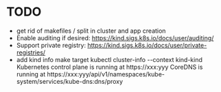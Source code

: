 # TODO

- get rid of makefiles / split in cluster and app creation
- Enable auditing if desired: <https://kind.sigs.k8s.io/docs/user/auditing/>
- Support private registry: <https://kind.sigs.k8s.io/docs/user/private-registries/>
- add kind info make target
    kubectl cluster-info --context kind-kind
    Kubernetes control plane is running at https://xxx:yyy
    CoreDNS is running at https://xxx:yyy/api/v1/namespaces/kube-system/services/kube-dns:dns/proxy